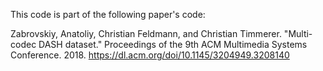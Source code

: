 This code is part of the following paper's code:

Zabrovskiy, Anatoliy, Christian Feldmann, and Christian Timmerer. "Multi-codec DASH dataset." Proceedings of the 9th ACM Multimedia Systems Conference. 2018.
https://dl.acm.org/doi/10.1145/3204949.3208140
